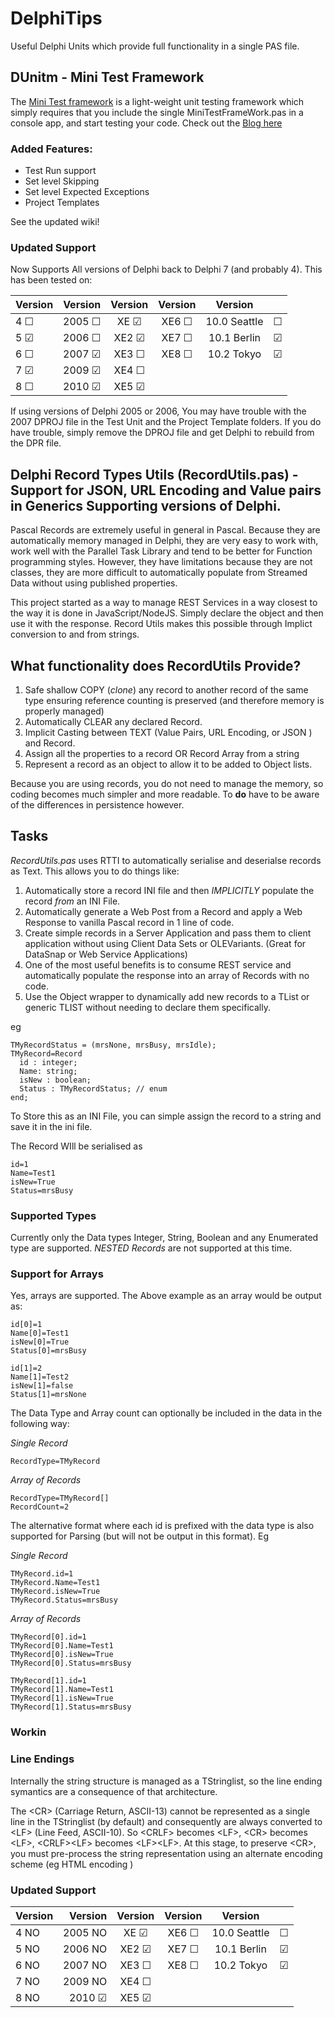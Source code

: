 # DelphiTips
Useful Delphi Units which provide full functionality in a single PAS file.

## DUnitm - Mini Test Framework
The [Mini Test framework](https://github.com/glenkleidon/DelphiTips/wiki/DUnitm---Mini-Test-Framework) is a light-weight unit testing framework which simply requires that you
include the single MiniTestFrameWork.pas in a console app, and start testing your code.
Check out the [Blog here](https://glenkleidon.blogspot.com.au/2017/07/new-mini-test-framework-for-delphi.html)

### Added Features: 
  + Test Run support
  + Set level Skipping
  + Set level Expected Exceptions
  + Project Templates
  
See the updated wiki!

### Updated Support
Now Supports All versions of Delphi back to Delphi 7 (and probably 4).  This has been tested on:

|Version  |Version     |Version    |Version    |Version     |       |
|---------|-----------:|:---------:|:---------:|:----------:|:------|
|4 &#9744;|2005 &#9744;|XE  &#9745;|XE6 &#9744;|10.0 Seattle|&#9744;|
|5 &#9745;|2006 &#9744;|XE2 &#9745;|XE7 &#9744;|10.1 Berlin |&#9745;|
|6 &#9744;|2007 &#9745;|XE3 &#9744;|XE8 &#9744;|10.2 Tokyo  |&#9745;|
|7 &#9745;|2009 &#9745;|XE4 &#9744;|           |            |       |
|8 &#9744;|2010 &#9745;|XE5 &#9745;|           |            |       |

If using versions of Delphi 2005 or 2006, You may have trouble with the 
2007 DPROJ file in the Test Unit and the Project Template folders.  If you 
do have trouble, simply remove the DPROJ file and get Delphi to rebuild from the
DPR file.

## Delphi Record Types Utils (RecordUtils.pas) - Support for JSON, URL Encoding and Value pairs in Generics Supporting versions of Delphi.  

Pascal Records are extremely useful in general in Pascal.  Because they are automatically memory managed in Delphi, they are very easy to work with, work well with the Parallel Task Library and tend to be better for Function programming styles. However, they have limitations because they are not classes, they are more difficult to automatically populate from Streamed Data without using published properties.

This project started as a way to manage REST Services in a way closest to the way it is done in JavaScript/NodeJS.  Simply declare the object and then use it with the response. Record Utils makes this possible through Implict conversion to and from strings.

## What functionality does RecordUtils Provide?
   1. Safe shallow COPY (_*clone*_) any record to another record of the same type ensuring reference counting is preserved (and therefore memory is properly managed)
   2. Automatically CLEAR any declared Record.
   3. Implicit Casting between TEXT (Value Pairs, URL Encoding, or JSON ) and Record.
   4. Assign all the properties to a record OR Record Array from a string
   5. Represent a record as an object to allow it to be added to Object lists.

Because you are using records, you do not need to manage the memory, so coding becomes much simpler and more readable. To __do__ have to be aware of the differences in persistence however.

## Tasks
_*RecordUtils.pas*_ uses RTTI to automatically serialise and deserialse records as Text.  This allows you to do things like:
   1. Automatically store a record INI file and then *IMPLICITLY* populate the record _*from*_ an INI File.
   2. Automatically generate a Web Post from a Record and apply a Web Response to vanilla Pascal record in 1 line of code.
   3. Create simple records in a Server Application and pass them to client application without using Client Data Sets or OLEVariants. (Great for DataSnap or Web Service Applications)
   4. One of the most useful benefits is to consume REST service and automatically populate the response into an array of Records with no code.
   5. Use the Object wrapper to dynamically add new records to a TList or generic TLIST<T> without needing to declare them specifically.

 eg
```
TMyRecordStatus = (mrsNone, mrsBusy, mrsIdle); 
TMyRecord=Record
  id : integer;
  Name: string;
  isNew : boolean;
  Status : TMyRecordStatus; // enum
end;
```
To Store this as an INI File, you can simple assign the record to a string and save it in the ini file.

The Record WIll be serialised as 
```
id=1
Name=Test1
isNew=True
Status=mrsBusy
```
### Supported Types
Currently only the Data types Integer, String, Boolean and any Enumerated type are supported. _NESTED Records_ are not supported at this time. 

### Support for Arrays
Yes, arrays are supported.  The Above example as an array would be output as:
```
id[0]=1
Name[0]=Test1
isNew[0]=True
Status[0]=mrsBusy

id[1]=2
Name[1]=Test2
isNew[1]=false
Status[1]=mrsNone
```
The Data Type and Array count can optionally be included in the data in the following way:

_Single Record_
```
RecordType=TMyRecord
```
_Array of Records_
```
RecordType=TMyRecord[]
RecordCount=2
```
The alternative format where each id is prefixed with the data type is also supported for Parsing (but will not be output in this format). Eg

_Single Record_
```
TMyRecord.id=1
TMyRecord.Name=Test1
TMyRecord.isNew=True
TMyRecord.Status=mrsBusy
```
_Array of Records_
```
TMyRecord[0].id=1
TMyRecord[0].Name=Test1
TMyRecord[0].isNew=True
TMyRecord[0].Status=mrsBusy

TMyRecord[1].id=1
TMyRecord[1].Name=Test1
TMyRecord[1].isNew=True
TMyRecord[1].Status=mrsBusy
```

### Workin

### Line Endings
Internally the string structure is managed as a TStringlist, so the line ending symantics are a consequence of that architecture.   

The \<CR\> (Carriage Return, ASCII-13) cannot be represented as a single line in the TStringlist (by default) and consequently are always converted to \<LF\> (Line Feed, ASCII-10).  So \<CRLF\> becomes \<LF\>, \<CR\> becomes \<LF\>, \<CRLF\>\<LF\> becomes \<LF\>\<LF\>.  At this stage, to preserve \<CR\>, you must pre-process the string representation using an alternate encoding scheme (eg HTML encoding )

### Updated Support
|Version  |Version     |Version    |Version    |Version     |       |
|---------|-----------:|:---------:|:---------:|:----------:|:------|
|4 NO|2005 NO|XE  &#9745;|XE6 &#9744;|10.0 Seattle|&#9744;|
|5 NO|2006 NO|XE2 &#9745;|XE7 &#9744;|10.1 Berlin |&#9745;|
|6 NO|2007 NO|XE3 &#9744;|XE8 &#9744;|10.2 Tokyo  |&#9745;|
|7 NO|2009 NO|XE4 &#9744;|           |            |       |
|8 NO|2010 &#9745;|XE5 &#9745;|           |            |       |
